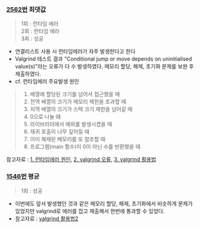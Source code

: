 ### [2562번](https://www.acmicpc.net/problem/2562) 최댓값
> 1회 : 런타임 에러 <br>
> 2회 : 런타임 에러 <br>
> 3회 : 성공
- 연결리스트 사용 시 런타임에러가 자주 발생한다고 한다
- Valgrind 테스트 결과 "Conditional jump or move depends on uninitialised value(s)"라는 오류가 다 수 발생하였다. 메모리 할당, 해제, 초기화 문제를 보완 후 제출하였다.
- cf. 런타임에러 주요발생 원인
> 1. 배열에 할당된 크기를 넘어서 접근했을 때
> 2. 전역 배열의 크기가 메모리 제한을 초과할 때
> 3. 지역 배열의 크기가 스택 크기 제한을 넘어갈 때
> 4. 0으로 나눌 떄
> 5. 라이브러리에서 예외를 발생시켰을 때
> 6. 재귀 호출이 너무 깊어질 때
> 7. 이미 해제된 메모리를 또 참조할 때
> 8. 프로그램(main 함수)이 0이 아닌 수를 반환했을 때

참고자료 : [1. 런타임에러 원인](https://www.acmicpc.net/board/view/22980), [2. valgrind 오류](https://riptutorial.com/ko/c/example/31816/valgrind%EB%A5%BC-%EC%82%AC%EC%9A%A9%ED%95%98%EB%8A%94-%EB%8F%99%EC%95%88-%EB%B0%9C%EC%83%9D%ED%95%98%EB%8A%94-%EA%B0%80%EC%9E%A5-%EC%9D%BC%EB%B0%98%EC%A0%81%EC%9D%B8-%EC%98%A4%EB%A5%98), [3. valgrind 활용법](http://forum.falinux.com/zbxe/?mid=lecture_tip&page=13&document_srl=528619&m=1)
<br>

### [1546번](https://www.acmicpc.net/problem/1546) 평균
> 1회 :  성공
- 이번에도 앞서 발생했던 것과 같은 메모리 할당, 해제, 초기화에서 비슷하게 문제가 있었지만 valgrind로 에러를 잡고 제출해서 한번에 통과할 수 있었다.
- 참고자료 : [valgrind 활용법2](https://riptutorial.com/ko/cplusplus/example/9072/%EB%82%98%EC%9D%98-c-plusplus-%ED%94%84%EB%A1%9C%EA%B7%B8%EB%9E%A8%EC%9D%80-segfault---valgrind%EB%A1%9C-%EB%81%9D%EB%82%A9%EB%8B%88%EB%8B%A4-)

